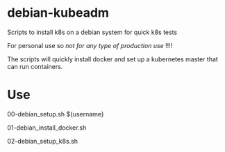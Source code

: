 # debian-kubeadm
Scripts to install k8s on a debian system for quick k8s tests

For personal use so *not for any type of production use* !!!!

The scripts will quickly install docker and set up a kubernetes master that can run containers.

# Use 

  00-debian_setup.sh ${username}

  01-debian_install_docker.sh

  02-debian_setup_k8s.sh
  
